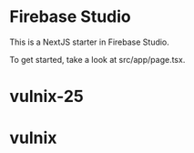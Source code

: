 # Firebase Studio

This is a NextJS starter in Firebase Studio.

To get started, take a look at src/app/page.tsx.
# vulnix-25
# vulnix
